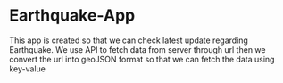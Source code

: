 # Earthquake-App
This app is created so that we can check latest update regarding Earthquake.
We use API to fetch data from server through url then we convert the url into geoJSON format so that we can fetch the data using key-value
